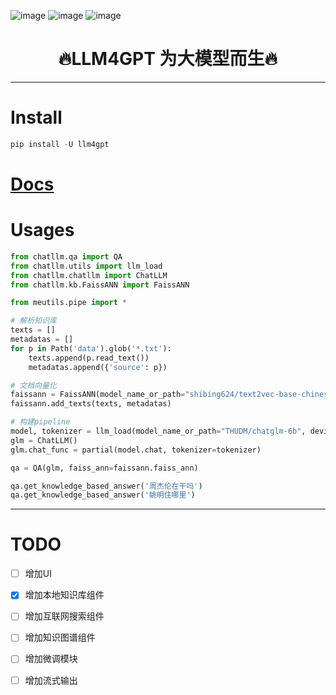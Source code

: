 ![image](https://img.shields.io/pypi/v/llm4gpt.svg) ![image](https://img.shields.io/travis/yuanjie-ai/llm4gpt.svg) ![image](https://readthedocs.org/projects/llm4gpt/badge/?version=latest)



<h1 align = "center">🔥LLM4GPT 为大模型而生🔥</h1>

---

# Install

```python
pip install -U llm4gpt
```

# [Docs](https://yuanjie-ai.github.io/LLM4GPT/)

# Usages

```python
from chatllm.qa import QA
from chatllm.utils import llm_load
from chatllm.chatllm import ChatLLM
from chatllm.kb.FaissANN import FaissANN

from meutils.pipe import *

# 解析知识库
texts = []
metadatas = []
for p in Path('data').glob('*.txt'):
    texts.append(p.read_text())
    metadatas.append({'source': p})

# 文档向量化
faissann = FaissANN(model_name_or_path="shibing624/text2vec-base-chinese")
faissann.add_texts(texts, metadatas)

# 构建pipeline
model, tokenizer = llm_load(model_name_or_path="THUDM/chatglm-6b", device='cpu')
glm = ChatLLM()
glm.chat_func = partial(model.chat, tokenizer=tokenizer)

qa = QA(glm, faiss_ann=faissann.faiss_ann)

qa.get_knowledge_based_answer('周杰伦在干吗')
qa.get_knowledge_based_answer('姚明住哪里')
```

---

# TODO

- [ ] 增加UI

- [x] 增加本地知识库组件

- [ ] 增加互联网搜索组件

- [ ] 增加知识图谱组件

- [ ] 增加微调模块

- [ ] 增加流式输出



